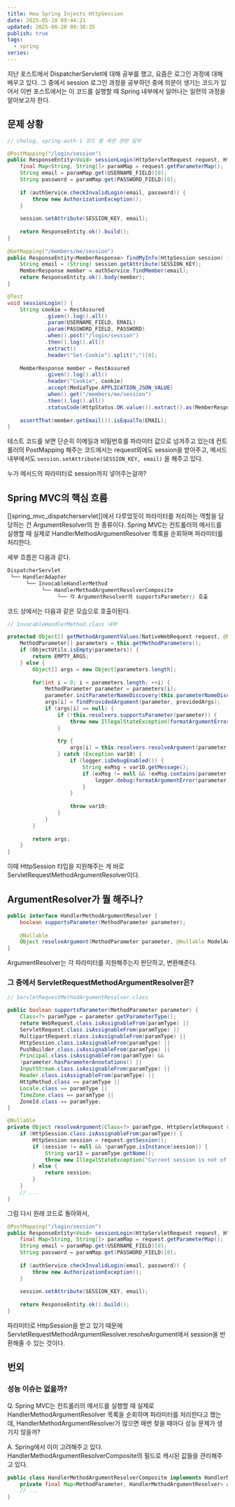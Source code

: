 ```yaml
---
title: How Spring Injects HttpSession
date: 2025-05-10 09:44:21
updated: 2025-08-20 09:30:35
publish: true
tags:
  - spring
series: 
---
```

지난 포스트에서 DispatcherServlet에 대해 공부를 했고, 요즘은 로그인 과정에 대해 배우고 있다. 그 중에서 session 로그인 과정을 공부하던 중에 의문이 생기는 코드가 있어서 이번 포스트에서는 이 코드를 실행할 때 Spring 내부에서 일어나는 일련의 과정을 알아보고자 한다.

## 문제 상황
```java
// cholog, spring-auth-1 코드 중 세션 관련 일부

@PostMapping("/login/session")  
public ResponseEntity<Void> sessionLogin(HttpServletRequest request, HttpSession session) {  
    final Map<String, String[]> paramMap = request.getParameterMap();  
    String email = paramMap.get(USERNAME_FIELD)[0];  
    String password = paramMap.get(PASSWORD_FIELD)[0];  
  
    if (authService.checkInvalidLogin(email, password)) {  
        throw new AuthorizationException();  
    }  
  
    session.setAttribute(SESSION_KEY, email);  
  
    return ResponseEntity.ok().build();  
}  
  
@GetMapping("/members/me/session")  
public ResponseEntity<MemberResponse> findMyInfo(HttpSession session) {  
    String email = (String) session.getAttribute(SESSION_KEY);  
    MemberResponse member = authService.findMember(email);  
    return ResponseEntity.ok().body(member);  
}
```
```java
@Test  
void sessionLogin() {  
    String cookie = RestAssured  
            .given().log().all()  
            .param(USERNAME_FIELD, EMAIL)  
            .param(PASSWORD_FIELD, PASSWORD)  
            .when().post("/login/session")  
            .then().log().all()  
            .extract()  
            .header("Set-Cookie").split(";")[0];  
  
    MemberResponse member = RestAssured  
            .given().log().all()  
            .header("Cookie", cookie)  
            .accept(MediaType.APPLICATION_JSON_VALUE)  
            .when().get("/members/me/session")  
            .then().log().all()  
            .statusCode(HttpStatus.OK.value()).extract().as(MemberResponse.class);  
  
    assertThat(member.getEmail()).isEqualTo(EMAIL);  
}
```
테스트 코드를 보면 단순히 이메일과 비밀번호를 파라미터 값으로 넘겨주고 있는데 컨트롤러의 PostMapping 해주는 코드에서는 request외에도 session을 받아주고, 메서드 내부에서도 `session.setAttribute(SESSION_KEY, email)` 을 해주고 있다. 

누가 메서드의 파라미터로 session까지 넣어주는걸까?

## Spring MVC의 핵심 흐름
[[spring_mvc_dispatcherservlet]]에서 다루었듯이 파라미터를 처리하는 역할을 담당하는 건 ArgumentResolver의 한 종류이다. Spring MVC는 컨트롤러의 메서드를 실행할 때 실제로 HandlerMethodArgumentResolver 목록을 순회하며 파라미터를 처리한다.

세부 흐름은 다음과 같다.
```scss
DispatcherServlet
 └── HandlerAdapter
      └── InvocableHandlerMethod
           └── HandlerMethodArgumentResolverComposite
                └── 각 ArgumentResolver의 supportsParameter() 호출

```

코드 상에서는 다음과 같은 모습으로 호출이된다.
```java
// InvocableHandlerMethod.class 내부

protected Object[] getMethodArgumentValues(NativeWebRequest request, @Nullable ModelAndViewContainer mavContainer, Object... providedArgs) throws Exception {  
    MethodParameter[] parameters = this.getMethodParameters();  
    if (ObjectUtils.isEmpty(parameters)) {  
        return EMPTY_ARGS;  
    } else {  
        Object[] args = new Object[parameters.length];  
  
        for(int i = 0; i < parameters.length; ++i) {  
            MethodParameter parameter = parameters[i];  
            parameter.initParameterNameDiscovery(this.parameterNameDiscoverer);  
            args[i] = findProvidedArgument(parameter, providedArgs);  
            if (args[i] == null) {  
                if (!this.resolvers.supportsParameter(parameter)) {  
                    throw new IllegalStateException(formatArgumentError(parameter, "No suitable resolver"));  
                }  
  
                try {  
                    args[i] = this.resolvers.resolveArgument(parameter, mavContainer, request, this.dataBinderFactory);  
                } catch (Exception var10) {  
                    if (logger.isDebugEnabled()) {  
                        String exMsg = var10.getMessage();  
                        if (exMsg != null && !exMsg.contains(parameter.getExecutable().toGenericString())) {  
                            logger.debug(formatArgumentError(parameter, exMsg));  
                        }  
                    }  
  
                    throw var10;  
                }  
            }  
        }  
  
        return args;  
    }  
}
```
이때 HttpSession 타입을 지원해주는 게 바로 ServletRequestMethodArgumentResolver이다.

## ArgumentResolver가 뭘 해주나?
```java
public interface HandlerMethodArgumentResolver {  
    boolean supportsParameter(MethodParameter parameter);  
  
    @Nullable  
    Object resolveArgument(MethodParameter parameter, @Nullable ModelAndViewContainer mavContainer, NativeWebRequest webRequest, @Nullable WebDataBinderFactory binderFactory) throws Exception;  
}
```

ArgumentResolver는 각 파라미터를 지원해주는지 판단하고, 변환해준다.

### 그 중에서 ServletRequestMethodArgumentResolver은?
```java
// ServletRequestMethodArgumentResolver.class

public boolean supportsParameter(MethodParameter parameter) {  
    Class<?> paramType = parameter.getParameterType();  
    return WebRequest.class.isAssignableFrom(paramType) ||
    ServletRequest.class.isAssignableFrom(paramType) ||   
    MultipartRequest.class.isAssignableFrom(paramType) ||
    HttpSession.class.isAssignableFrom(paramType) ||
    PushBuilder.class.isAssignableFrom(paramType) ||
    Principal.class.isAssignableFrom(paramType) &&
    !parameter.hasParameterAnnotations() ||
    InputStream.class.isAssignableFrom(paramType) ||
    Reader.class.isAssignableFrom(paramType) || 
    HttpMethod.class == paramType || 
    Locale.class == paramType || 
    TimeZone.class == paramType || 
    ZoneId.class == paramType;  
}

@Nullable  
private Object resolveArgument(Class<?> paramType, HttpServletRequest request) throws IOException {  
    if (HttpSession.class.isAssignableFrom(paramType)) {  
        HttpSession session = request.getSession();  
        if (session != null && !paramType.isInstance(session)) {  
            String var13 = paramType.getName();  
            throw new IllegalStateException("Current session is not of type [" + var13 + "]: " + session);  
        } else {  
            return session;  
        }
	}
	// ...
}
```

그럼 다시 원래 코드로 돌아와서,
```java
@PostMapping("/login/session")  
public ResponseEntity<Void> sessionLogin(HttpServletRequest request, HttpSession session) {  
    final Map<String, String[]> paramMap = request.getParameterMap();  
    String email = paramMap.get(USERNAME_FIELD)[0];  
    String password = paramMap.get(PASSWORD_FIELD)[0];  
  
    if (authService.checkInvalidLogin(email, password)) {  
        throw new AuthorizationException();  
    }  
  
    session.setAttribute(SESSION_KEY, email);  
  
    return ResponseEntity.ok().build();  
}  
```
파라미터로 HttpSession을 받고 있기 때문에 ServletRequestMethodArgumentResolver.resolveArgument에서 session을 반환해줄 수 있는 것이다.

## 번외
### 성능 이슈는 없을까?
Q. Spring MVC는 컨트롤러의 메서드를 실행할 때 실제로 HandlerMethodArgumentResolver 목록을 순회하며 파라미터를 처리한다고 했는데, HandlerMethodArgumentResolver가 많으면 매번 찾을 때마다 성능 문제가 생기지 않을까?

A. Spring에서 이미 고려해주고 있다.
HandlerMethodArgumentResolverComposite의 필드로 캐시된 값들을 관리해주고 있다.

```java
public class HandlerMethodArgumentResolverComposite implements HandlerMethodArgumentResolver {
	private final Map<MethodParameter, HandlerMethodArgumentResolver> argumentResolverCache;
	// ...
}
```
